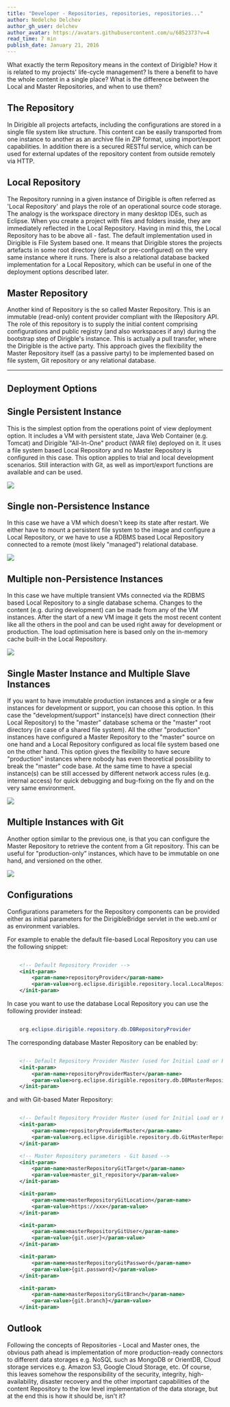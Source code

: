 ```yaml
---
title: "Developer - Repositories, repositories, repositories..."
author: Nedelcho Delchev
author_gh_user: delchev
author_avatar: https://avatars.githubusercontent.com/u/6852373?v=4
read_time: 7 min
publish_date: January 21, 2016
---
```


What exactly the term Repository means in the context of Dirigible?
How it is related to my projects' life-cycle management?
Is there a benefit to have the whole content in a single place?
What is the difference between the Local and Master Repositories, and when to use them?

The Repository
---

In Dirigible all projects artefacts, including the configurations are stored in a single file system like structure. This content can be easily transported from one instance to another as an archive file in ZIP format, using import/export capabilities. In addition there is a secured RESTful service, which can be used for external updates of the repository content from outside remotely via HTTP.

Local Repository
----

The Repository running in a given instance of Dirigible is often referred as 'Local Repository' and plays the role of an operational source code storage. The analogy is the workspace directory in many desktop IDEs, such as Eclipse. When you create a project with files and folders inside, they are immediately reflected in the Local Repository. Having in mind this, the Local Repository has to be above all - fast.
The default implementation used in Dirigible is File System based one. It means that Dirigible stores the projects artefacts in some root directory (default or pre-configured) on the very same instance where it runs. There is also a relational database backed implementation for a Local Repository, which can be useful in one of the deployment options described later.

Master Repository
----

Another kind of Repository is the so called Master Repository. This is an immutable (read-only) content provider compliant with the IRepository API. The role of this repository is to supply the initial content comprising configurations and public registry (and also workspaces if any) during the bootstrap step of Dirigble's instance. This is actually a pull transfer, where the Dirigible is the active party.
This approach gives the flexibility the Master Repository itself (as a passive party) to be implemented based on file system, Git repository or any relational database.

---

Deployment Options
---


Single Persistent Instance
----

This is the simplest option from the operations point of view deployment option. It includes a VM with persistent state, Java Web Container (e.g. Tomcat) and Dirigible "All-In-One" product (WAR file) deployed on it. It uses a file system based Local Repository and no Master Repository is configured in this case. This option applies to trial and local development scenarios. Still interaction with Git, as well as import/export functions are available and can be used.


<img src="/img/posts/repositories/single_persistent.png"/>


Single non-Persistence Instance
----

In this case we have a VM which doesn't keep its state after restart. We either have to mount a persistent file system to the image and configure a Local Repository, or we have to use a RDBMS based Local Repository connected to a remote (most likely "managed") relational database.


<img src="/img/posts/repositories/single_non_persistent.png"/>



Multiple non-Persistence Instances
----

In this case we have multiple transient VMs connected via the RDBMS based Local Repository to a single database schema. Changes to the content (e.g. during development) can be made from any of the VM instances. After the start of a new VM image it gets the most recent content like all the others in the pool and can be used right away for development or production. The load optimisation here is based only on the in-memory cache built-in the Local Repository.


<img src="/img/posts/repositories/multiple_non_persistent.png"/>



Single Master Instance and Multiple Slave Instances
----

If you want to have immutable production instances and a single or a few instances for development or support, you can choose this option. In this case the "development/support" instance(s) have direct connection (their Local Repository) to the "master" database schema or the "master" root directory (in case of a shared file system). All the other "production" instances have configured a Master Repository to the "master" source on one hand and a Local Repository configured as local file system based one on the other hand. This option gives the flexibility to have secure "production" instances where nobody has even theoretical possibility
to break the "master" code base. At the same time to have a special instance(s) can be still accessed by different network access rules (e.g. internal access) for quick debugging and bug-fixing on the fly and on the very same environment.


<img src="/img/posts/repositories/master_slave.png"/>



Multiple Instances with Git
----

Another option similar to the previous one, is that you can configure the Master Repository to retrieve the content from a Git repository. This can be useful for "production-only” instances, which have to be immutable on one hand, and versioned on the other.


<img src="/img/posts/repositories/multiple_git.png"/>



Configurations
---

Configurations parameters for the Repository components can be provided either as initial parameters
for the DirigibleBridge servlet in the web.xml or as environment variables.

For example to enable the default file-based Local Repository you can use the following snippet:

```xml

	<!-- Default Repository Provider -->
	<init-param>
		<param-name>repositoryProvider</param-name>
		<param-value>org.eclipse.dirigible.repository.local.LocalRepositoryProvider</param-value>
	</init-param>

```

In case you want to use the database Local Repository you can use the following provider instead:

```java

	org.eclipse.dirigible.repository.db.DBRepositoryProvider

```

The corresponding database Master Repository can be enabled by:

```xml

	<!-- Default Repository Provider Master (used for Initial Load or Reset) -->
	<init-param>
		<param-name>repositoryProviderMaster</param-name>
		<param-value>org.eclipse.dirigible.repository.db.DBMasterRepositoryProvider</param-value>
	</init-param>

```

and with Git-based Mater Repository:

```xml

	<!-- Default Repository Provider Master (used for Initial Load or Reset) -->
	<init-param>
		<param-name>repositoryProviderMaster</param-name>
		<param-value>org.eclipse.dirigible.repository.db.GitMasterRepositoryProvider</param-value>
	</init-param>

	<!-- Master Repository parameters - Git based -->
	<init-param>
		<param-name>masterRepositoryGitTarget</param-name>
		<param-value>master_git_repository</param-value>
	</init-param>

	<init-param>
		<param-name>masterRepositoryGitLocation</param-name>
		<param-value>https://xxx</param-value>
	</init-param>

	<init-param>
		<param-name>masterRepositoryGitUser</param-name>
		<param-value>{git.user}</param-value>
	</init-param>

	<init-param>
		<param-name>masterRepositoryGitPassword</param-name>
		<param-value>{git.password}</param-value>
	</init-param>

	<init-param>
		<param-name>masterRepositoryGitBranch</param-name>
		<param-value>{git.branch}</param-value>
	</init-param>

```

Outlook
---

Following the concepts of Repositories - Local and Master ones, the obvious path ahead is implementation of more production-ready connectors to different data storages e.g. NoSQL such as MongoDB or OrientDB, Cloud storage services e.g. Amazon S3, Google Cloud Storage, etc. Of course, this leaves somehow the responsibility of the security, integrity, high-availability, disaster recovery and the other important capabilities of the content Repository to the low level implementation of the data storage, but at the end this is how it should be, isn't it?




